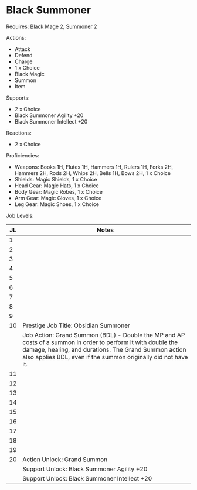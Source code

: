 # Black Summoner

Requires: [Black Mage](/Jobs/JobDetails/BlackMage.md) 2, [Summoner](/Jobs/JobDetails/Summoner.md) 2

Actions:

- Attack
- Defend
- Charge
- 1 x Choice
- Black Magic
- Summon
- Item

Supports:

- 2 x Choice
- Black Summoner Agility +20
- Black Summoner Intellect +20

Reactions:

- 2 x Choice

Proficiencies:

- Weapons: Books 1H, Flutes 1H, Hammers 1H, Rulers 1H, Forks 2H, Hammers 2H, Rods 2H, Whips 2H, Bells 1H, Bows 2H, 1 x Choice
- Shields: Magic Shields, 1 x Choice
- Head Gear: Magic Hats, 1 x Choice
- Body Gear: Magic Robes, 1 x Choice
- Arm Gear: Magic Gloves, 1 x Choice
- Leg Gear: Magic Shoes, 1 x Choice

Job Levels:

| JL | Notes |
| --- | --- |
| 1 | 
| 2 | 
| 3 | 
| 4 | 
| 5 | 
| 6 | 
| 7 | 
| 8 | 
| 9 | 
| 10 | Prestige Job Title: Obsidian Summoner
|    | Job Action: Grand Summon (BDL) - Double the MP and AP costs of a summon in order to perform it with double the damage, healing, and durations. The Grand Summon action also applies BDL, even if the summon originally did not have it.
| 11 | 
| 12 | 
| 13 | 
| 14 | 
| 15 | 
| 16 | 
| 17 | 
| 18 | 
| 19 | 
| 20 | Action Unlock: Grand Summon
|    | Support Unlock: Black Summoner Agility +20
|    | Support Unlock: Black Summoner Intellect +20
